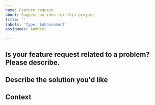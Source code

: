 ```yaml
---
name: Feature request
about: Suggest an idea for this project
title: ''
labels: 'Type: Enhancement'
assignees: AndKiel

---
```


<!--- Provide a general summary of the issue in the Title above -->

## Is your feature request related to a problem? Please describe.
<!--- A clear and concise description of what the problem is. -->

## Describe the solution you'd like
<!--- A clear and concise description of what you want to happen -->

## Context
<!--- Add any other context about the feature request here -->
